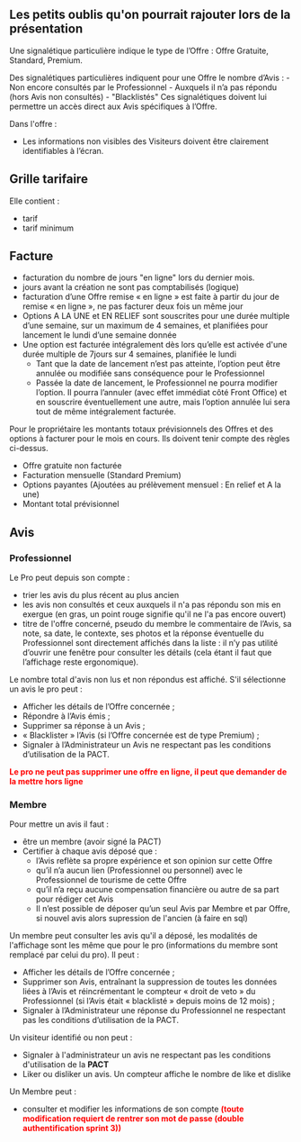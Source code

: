 ## Les petits oublis qu'on pourrait rajouter lors de la présentation

Une signalétique particulière indique le type de l’Offre : Offre Gratuite, Standard, Premium. 

Des signalétiques particulières indiquent pour une Offre le nombre d’Avis :
    - Non encore consultés par le Professionnel 
    - Auxquels il n’a pas répondu (hors Avis non consultés)
    - "Blacklistés"
Ces signalétiques doivent lui permettre un accès direct aux Avis spécifiques à l’Offre.

Dans l'offre :
-  Les informations non visibles des Visiteurs doivent être clairement identifiables à l’écran.


## Grille tarifaire

Elle contient :
- tarif
- tarif minimum

## Facture

- facturation du nombre de jours "en ligne" lors du dernier mois.
- jours avant la création ne sont pas comptabilisés (logique)
- facturation d’une Offre remise « en ligne » est faite à partir du jour de remise « en ligne », ne pas facturer deux fois un même jour
- Options A LA UNE et EN RELIEF sont souscrites pour une durée multiple d’une semaine, sur un maximum de 4 semaines, et planifiées pour lancement le lundi d’une semaine donnée
- Une option est facturée intégralement dès lors qu’elle est activée d'une durée multiple de 7jours sur 4 semaines, planifiée le lundi
    - Tant que la date de lancement n’est pas atteinte, l’option peut être annulée ou modifiée sans conséquence pour le Professionnel
    - Passée la date de lancement, le Professionnel ne pourra modifier l’option. Il pourra l’annuler (avec effet immédiat côté Front Office) et en souscrire éventuellement une autre, mais l’option annulée lui sera tout de même intégralement facturée.

Pour le propriétaire les montants totaux prévisionnels des Offres et des options à facturer pour le mois en cours. Ils doivent tenir compte des règles ci-dessus.

  - Offre gratuite non facturée
  - Facturation mensuelle (Standard Premium)
  - Options payantes (Ajoutées au prélèvement mensuel : En relief et A la une)
  - Montant total prévisionnel 


## Avis


### Professionnel 

Le Pro peut depuis son compte : 
  - trier les avis du plus récent au plus ancien
  - les avis non consultés et ceux auxquels il n'a pas répondu son mis en exergue (en gras, un point rouge signifie qu'il ne l'a pas encore ouvert)
  - titre de l'offre concerné, pseudo du membre le commentaire de l’Avis, sa note, sa date, le contexte, ses photos et la réponse éventuelle du Professionnel sont directement affichés dans la liste : il n’y pas utilité d’ouvrir une fenêtre pour consulter les détails (cela étant il faut que l’affichage reste ergonomique).
  
Le nombre total d'avis non lus et non répondus est affiché. S'il sélectionne un avis le pro peut : 
- Afficher les détails de l’Offre concernée ;
- Répondre à l’Avis émis ;
- Supprimer sa réponse à un Avis ;
- « Blacklister » l’Avis (si l’Offre concernée est de type Premium) ;
- Signaler à l’Administrateur un Avis ne respectant pas les conditions d’utilisation de la PACT.

<b style="color:red">Le pro ne peut pas supprimer une offre en ligne, il peut que demander de la mettre hors ligne</b>

<!-- Conseil SQL : un Avis « blacklisté » n’est plus visible que de son rédacteur et du Professionnel de l’Offre
concernée, avec une indication visuelle spécifique au « blacklistage ». Si un Avis « blacklisté » est
supprimé par son rédacteur, le Professionnel récupère une possibilité de « blacklister » un autre Avis. -->
  

### Membre 
Pour mettre un avis il faut :
- être un membre (avoir signé la PACT)
- Certifier à chaque avis déposé que :
  - l’Avis reflète sa propre expérience et son opinion sur cette Offre
  - qu’il n’a aucun lien (Professionnel ou personnel) avec le Professionnel de tourisme de cette Offre
  - qu’il n’a reçu aucune compensation financière ou autre de sa part pour rédiger cet Avis
  - Il n’est possible de déposer qu’un seul Avis par Membre et par Offre, si nouvel avis alors supression de l'ancien (à faire en sql)

Un membre peut consulter les avis qu'il a déposé, les modalités de l'affichage sont les même que pour le pro (informations du membre sont remplacé par celui du pro). Il peut : 
- Afficher les détails de l’Offre concernée ;
- Supprimer son Avis, entraînant la suppression de toutes les données liées à l’Avis et réincrémentant
le compteur « droit de veto » du Professionnel (si l’Avis était « blacklisté » depuis moins de 12 mois) ;
- Signaler à l’Administrateur une réponse du Professionnel ne respectant pas les conditions
d’utilisation de la PACT.

Un visiteur identifié ou non peut : 
- Signaler à l'administrateur un avis ne respectant pas les conditions d'utilisation de la <b>PACT</b>
- Liker ou disliker un avis. Un compteur affiche le nombre de like et dislike

Un Membre peut :
- consulter et modifier les informations de son compte <b style ="color:red">(toute modification requiert de rentrer son mot de passe (double authentification sprint 3))</b> 
